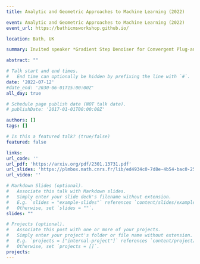 ```yaml
---
title: Analytic and Geometric Approaches to Machine Learning (2022)

event: Analytic and Geometric Approaches to Machine Learning (2022)
event_url: https://bathicmsworkshop.github.io/

location: Bath, UK

summary: Invited speaker *Gradient Step Denoiser for Convergent Plug-and-Play Image Restoration with Nonconvex Regularization.*

abstract: ""

# Talk start and end times.
#   End time can optionally be hidden by prefixing the line with `#`.
date: '2022-07-12'
#date_end: '2030-06-01T15:00:00Z'
all_day: true

# Schedule page publish date (NOT talk date).
# publishDate: '2017-01-01T00:00:00Z'

authors: []
tags: []

# Is this a featured talk? (true/false)
featured: false

links:
url_code: ''
url_pdf: 'https://arxiv.org/pdf/2301.13731.pdf'
url_slides: 'https://plmbox.math.cnrs.fr/lib/ed4934c0-7d8e-4b54-bac0-250fc0037f17/file/SSVM.pdf'
url_video: ''

# Markdown Slides (optional).
#   Associate this talk with Markdown slides.
#   Simply enter your slide deck's filename without extension.
#   E.g. `slides = "example-slides"` references `content/slides/example-slides.md`.
#   Otherwise, set `slides = ""`.
slides: ""

# Projects (optional).
#   Associate this post with one or more of your projects.
#   Simply enter your project's folder or file name without extension.
#   E.g. `projects = ["internal-project"]` references `content/project/deep-learning/index.md`.
#   Otherwise, set `projects = []`.
projects:
---
```


<!-- {{% callout note %}}
Click on the **Slides** button above to view the built-in slides feature.
{{% /callout %}}

Slides can be added in a few ways:

- **Create** slides using Wowchemy's [_Slides_](https://wowchemy.com/docs/managing-content/#create-slides) feature and link using `slides` parameter in the front matter of the talk file
- **Upload** an existing slide deck to `static/` and link using `url_slides` parameter in the front matter of the talk file
- **Embed** your slides (e.g. Google Slides) or presentation video on this page using [shortcodes](https://wowchemy.com/docs/writing-markdown-latex/).

Further event details, including [page elements](https://wowchemy.com/docs/writing-markdown-latex/) such as image galleries, can be added to the body of this page. -->
